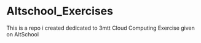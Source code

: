 # Altschool_Exercises
This is a repo i created dedicated to 3mtt Cloud Computing Exercise given on AltSchool
